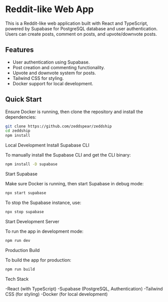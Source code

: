 # Reddit-like Web App

This is a Reddit-like web application built with React and TypeScript, powered by Supabase for PostgreSQL database and user authentication. Users can create posts, comment on posts, and upvote/downvote posts.

## Features

- User authentication using Supabase.
- Post creation and commenting functionality.
- Upvote and downvote system for posts.
- Tailwind CSS for styling.
- Docker support for local development.

## Quick Start

Ensure Docker is running, then clone the repository and install the dependencies:

```bash
git clone https://github.com/zeddspear/zeddship
cd zeddship
npm install
```
Local Development
Install Supabase CLI

To manually install the Supabase CLI and get the CLI binary:

```bash
npm install -D supabase
```
Start Supabase

Make sure Docker is running, then start Supabase in debug mode:

```bash
npx start supabase
```

To stop the Supabase instance, use:

```bash
npx stop supabase
```

Start Development Server

To run the app in development mode:

```bash
npm run dev
```

Production Build

To build the app for production:

```bash
npm run build
```

Tech Stack

-React (with TypeScript)
-Supabase (PostgreSQL, Authentication)
-Tailwind CSS (for styling)
-Docker (for local development)



